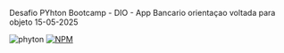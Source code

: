  Desafio PYhton Bootcamp - DIO - App Bancario orientaçao voltada para objeto 15-05-2025




<img aligh= "center" alt="phyton" src="https://img.shields.io/badge/Python-14354C?style=for-the-badge&logo=python&logoColor=white"/>       [![NPM](https://img.shields.io/npm/l/react)](https://github.com/devsuperior/sds1-wmazoni/blob/master/LICENSE) 
